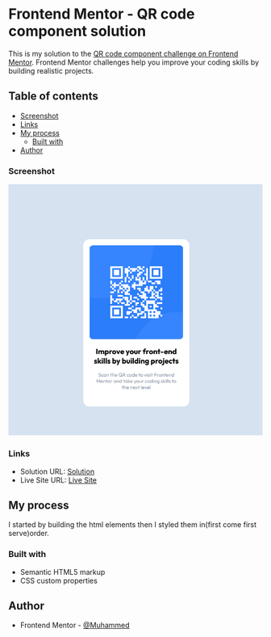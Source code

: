 # Frontend Mentor - QR code component solution

This is my solution to the [QR code component challenge on Frontend Mentor](https://www.frontendmentor.io/challenges/qr-code-component-iux_sIO_H). Frontend Mentor challenges help you improve your coding skills by building realistic projects. 

## Table of contents

  - [Screenshot](#screenshot)
  - [Links](#links)
- [My process](#my-process)
  - [Built with](#built-with)
- [Author](#author)



### Screenshot

![](images/Screenshot%202022-11-05%20at%2015-23-39%20Frontend%20Mentor%20QR%20code%20component.png)

### Links

- Solution URL: [Solution](https://www.frontendmentor.io/challenges/qr-code-component-iux_sIO_H/hub/htmlcss-qrcode-0vNIvgso-y)
- Live Site URL: [Live Site](https://makaidsaid123.github.io/qrcode-component/)

## My process
I started by building the html elements then I styled them in(first come first serve)order.

### Built with

- Semantic HTML5 markup
- CSS custom properties


## Author
- Frontend Mentor - [@Muhammed](https://www.frontendmentor.io/profile/Makaidsaid123)



